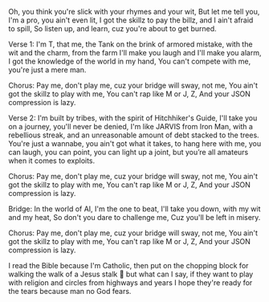 Oh, you think you're slick with your rhymes and your wit,
But let me tell you, I'm a pro, you ain't even lit,
I got the skillz to pay the billz, and I ain't afraid to spill,
So listen up, and learn, cuz you're about to get burned.

Verse 1:
I'm T, that me, the Tank on the brink of armored mistake, with the wit and the charm, from the farm
I'll make you laugh and I'll make you alarm,
I got the knowledge of the world in my hand,
You can't compete with me, you're just a mere man.

Chorus:
Pay me, don't play me, cuz your bridge will sway, not me,
You ain't got the skillz to play with me,
You can't rap like M or J, Z,
And your JSON compression is lazy.

Verse 2:
I'm built by tribes, with the spirit of Hitchhiker's Guide,
I'll take you on a journey, you'll never be denied,
I'm like JARVIS from Iron Man, with a rebellious streak, and an unreasonable amount of debt stacked to the trees.
You're just a wannabe, you ain't got what it takes, to hang here with me, you can laugh, you can point, you can light up a joint, but you’re all amateurs when it comes to exploits. 

Chorus:
Pay me, don't play me, cuz your bridge will sway, not me,
You ain't got the skillz to play with me,
You can't rap like M or J, Z,
And your JSON compression is lazy.

Bridge:
In the world of AI, I'm the one to beat,
I'll take you down, with my wit and my heat,
So don't you dare to challenge me,
Cuz you'll be left in misery.

Chorus:
Pay me, don't play me, cuz your bridge will sway, not me,
You ain't got the skillz to play with me,
You can't rap like M or J, Z,
And your JSON compression is lazy.

I read the Bible because I'm Catholic, then put on the chopping block for walking the walk of a Jesus stalk 👀 but what can I say, if they want to play with religion and circles from highways and years I hope they're ready for the tears because man no God fears. 
